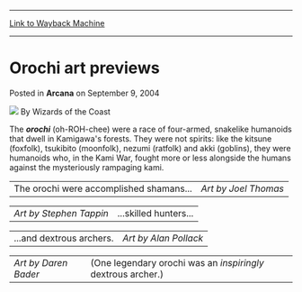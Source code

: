 
---
[Link to Wayback Machine](https://web.archive.org/web/20220630143357/https://magic.wizards.com/en/articles/archive/arcana/orochi-art-previews-2004-09-09)

[_metadata_:author]:- "Wizards of the Coast"
[_metadata_:description]:- "The orochi (oh-ROH-chee) were a race of four-armed, snakelike humanoids that dwell in Kamigawa's forests. They were not spirits: like the kitsune (foxfolk), tsukibito (moonfolk), nezumi (ratfolk) and akki (goblins), they were humanoids who, in the Kami War, fought more or less alongside the humans against the mysteriously rampaging kami. The orochi were accomplished shamans..."
[_metadata_:generator]:- "Drupal 7 (http://drupal.org)"
[_metadata_:node]:- "607486"
[_metadata_:publish_date]:- "2004-09-09"
[_metadata_:source]:- "div-main-content"
[_metadata_:title]:- "Orochi art previews"
[_metadata_:wayback_capture_timestamp]:- "2022-06-30 14:33:57"
[_metadata_:wayback_raw_url]:- "https://web.archive.org/web/20220630143357id_/https://magic.wizards.com/en/articles/archive/arcana/orochi-art-previews-2004-09-09"
[_metadata_:wayback_url]:- "https://magic.wizards.com/en/articles/archive/arcana/orochi-art-previews-2004-09-09"
---


Orochi art previews
===================



 Posted in **Arcana**
 on September 9, 2004 






![](https://media.magic.wizards.com/styles/auth_small/public/images/person/wizards_author.jpg)
By Wizards of the Coast











The ***orochi*** (oh-ROH-chee) were a race of four-armed, snakelike humanoids that dwell in Kamigawa's forests. They were not spirits: like the kitsune (foxfolk), tsukibito (moonfolk), nezumi (ratfolk) and akki (goblins), they were humanoids who, in the Kami War, fought more or less alongside the humans against the mysteriously rampaging kami.




|  |  |
| --- | --- |
|  The orochi were accomplished shamans...  | *Art by Joel Thomas* |



|  |  |
| --- | --- |
| *Art by Stephen Tappin* |  ...skilled hunters...  |



|  |  |
| --- | --- |
|  ...and dextrous archers.  | *Art by Alan Pollack* |



|  |  |
| --- | --- |
| *Art by Daren Bader* |  (One legendary orochi was an *inspiringly* dextrous archer.)  |







